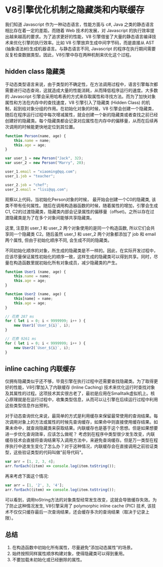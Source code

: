 # V8引擎优化机制之隐藏类和内联缓存

我们知道 Javascript 作为一种动态语言，性能方面与 c#, Java 之类的静态语言相比存在着一定的差距。而随着 Web 技术的发展，对 Javascript 的执行效率提出越来越高的要求。为了追求更好的性能，V8 引擎借鉴了大量的静态语言编译技术来优化引擎的执行效率。比如 V8 引擎放弃生成中间字节码，而是直接从 AST (抽象语法树)生成机器语言。与静态语言不同, Javascript 的程序在执行期间需要反复检查数据类型。因此，V8引擎中存在两种机制来优化这个过程。

## hidden class 隐藏类
于动态类型语言来说，由于类型的不确定性，在方法调用过程中，语言引擎每次都需要进行动态查询，这就造成大量的性能消耗，从而降低程序运行的速度。大多数的 Javascript 引擎会采用哈希表的方式来存取属性和寻找方法。而为了加快对象属性和方法在内存中的查找速度，V8 引擎引入了隐藏类 (Hidden Class) 的机制，起到给对象分组的作用。在初始化对象的时候，V8 引擎会创建一个隐藏类，随后在程序运行过程中每次增减属性，就会创建一个新的隐藏类或者查找之前已经创建好的隐藏类。每个隐藏类都会记录对应属性在内存中的偏移量，从而在后续再次调用的时候能更快地定位到其位置。

```javascript
function Person(name, age) {
    this.name = name;
    this.age = age;
}

var user_1 = new Person("Jack", 32);
var user_2 = new Person("Marry", 20);

user_1.email = "xiaoming@qq.com";
user_1.job = "teacher";

user_2.job = "chef";
user_2.email = "lisi@qq.com";
```

观察以上代码，当初始化Person对象的时候， 最开始会创建一个C0的隐藏类, 该类不带有任何属性。随后在调用构造器函数的时候，随着属性的增加，引擎会生成C1, C2的过渡隐藏类，隐藏类内部会记录属性的偏移量（offset)。之所以存在过渡隐藏类是为了在多个对象间能够共享隐藏类。

这里, 注意到 user_1 和 user_2 两个对象使用的是同一个构造函数, 所以它们会共享同一个隐藏类 C2。随后虽然 user_1 和 user_2 两个对象都添加了 job 和 email 两个属性, 但由于初始化顺序不同, 会生成不同的隐藏类。

不同初始化顺序的对象，所生成的隐藏类是不一样的。因此，在实际开发过程中，应该尽量保证属性初始化的顺序一致，这样生成的隐藏类可以得到共享。同时，尽量在构造函数里就初始化所有对象成员，减少隐藏类的产生。

```javascript
function User1 (name, age) {
    this.name = name;
    this.age = age;
}

function User2 (name, age) {
    this[name] = name;
    this.age = age;
}

// 花费 287 ms
for ( let i = 0; i < 9999999; i++ ) {
    new User1(`User_${i}`, i);
}

// 花费 9261 ms
for ( let i = 0; i < 9999999; i++ ) {
    new User2(`User_${i}`, i);
}
```

## inline caching 内联缓存
仅拥有隐藏类似乎还不够，毕竟引擎在执行过程中还需要查找隐藏类。为了取得更好的性能，V8引擎加入了内联缓存 (Inline Caching) 技术来优化运行时查找对象及其属性的过程。这项技术其实很古老了，最初是应用在Smalltalk虚拟机上。核心原理就是在运行过程中，收集类型信息，从而可以让引擎在后续运行过程中利用这些类型信息作出预判。

对于动态查询优化来说，最简单的方式是利用缓存来保留最常使用的查询结果。每次调用对象上的方法或属性的时候先查询缓存，如果命中则直接使用缓存结果。如果未命中，就查询隐藏类来获取结果。内联缓存也是基于这个思想。但是如果想要进一步优化查询效率，应该怎么做呢？ 考虑到在程序中类型很少发生改变，内联缓存技术会直接将查询结果写入调用方法中，来避免查询缓存。但是万一类型在程序执行中途发生变化了怎么办？对于这种情况，内联缓存会在直接调用之前验证类型，这些验证类型的代码叫做"前导代码"。

```javascript
var arr = [1, 2, 3, 4];
arr.forEach((item) => console.log(item.toString());
```

再来考虑下面这个情况: 

```javascript
var arr = [1, '2', 3, '4'];
arr.forEach((item) => console.log(item.toString());
```

可以看到，调用toString方法的对象类型经常发生改变，这就会导致缓存失效。为了防止这种情况发生, V8引擎采用了 polymorphic inline cache (PIC) 技术, 该技术不仅仅只缓存最后一次查询结果，还会缓存多次的查询结果（取决于记录上限）。

## 总结 
1. 在构造函数中初始化所有属性，尽量避免”添加动态属性”的场景。
2. 始终按照同样属性顺序构建对象，使得隐藏类可以得到重用。
3. 不要加载未初始化或已经删除的属性。
